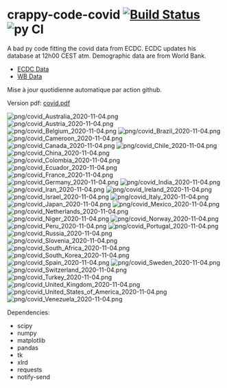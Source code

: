 # crappy-code-covid [![Build Status](https://cloud.drone.io/api/badges/a-lemonnier/crappy-code-covid/status.svg)](https://cloud.drone.io/a-lemonnier/crappy-code-covid) ![py CI](https://github.com/a-lemonnier/crappy-code-covid/workflows/py%20CI/badge.svg)
 
A bad py code fitting the covid data from ECDC. ECDC updates his database at 12h00 CEST atm. Demographic data are from World Bank.
 
- [ECDC Data](https://www.ecdc.europa.eu/en/publications-data/download-todays-data-geographic-distribution-covid-19-cases-worldwide)
- [WB Data](https://data.worldbank.org/indicator/sp.pop.totl)
 
 
Mise à jour quotidienne automatique par action github.
 
Version pdf: [covid.pdf](https://github.com/a-lemonnier/crappy-code-covid/raw/master/covid.pdf)
 
![png/covid_Australia_2020-11-04.png](png/covid_Australia_2020-11-04.png)
![png/covid_Austria_2020-11-04.png](png/covid_Austria_2020-11-04.png)
![png/covid_Belgium_2020-11-04.png](png/covid_Belgium_2020-11-04.png)
![png/covid_Brazil_2020-11-04.png](png/covid_Brazil_2020-11-04.png)
![png/covid_Cameroon_2020-11-04.png](png/covid_Cameroon_2020-11-04.png)
![png/covid_Canada_2020-11-04.png](png/covid_Canada_2020-11-04.png)
![png/covid_Chile_2020-11-04.png](png/covid_Chile_2020-11-04.png)
![png/covid_China_2020-11-04.png](png/covid_China_2020-11-04.png)
![png/covid_Colombia_2020-11-04.png](png/covid_Colombia_2020-11-04.png)
![png/covid_Ecuador_2020-11-04.png](png/covid_Ecuador_2020-11-04.png)
![png/covid_France_2020-11-04.png](png/covid_France_2020-11-04.png)
![png/covid_Germany_2020-11-04.png](png/covid_Germany_2020-11-04.png)
![png/covid_India_2020-11-04.png](png/covid_India_2020-11-04.png)
![png/covid_Iran_2020-11-04.png](png/covid_Iran_2020-11-04.png)
![png/covid_Ireland_2020-11-04.png](png/covid_Ireland_2020-11-04.png)
![png/covid_Israel_2020-11-04.png](png/covid_Israel_2020-11-04.png)
![png/covid_Italy_2020-11-04.png](png/covid_Italy_2020-11-04.png)
![png/covid_Japan_2020-11-04.png](png/covid_Japan_2020-11-04.png)
![png/covid_Mexico_2020-11-04.png](png/covid_Mexico_2020-11-04.png)
![png/covid_Netherlands_2020-11-04.png](png/covid_Netherlands_2020-11-04.png)
![png/covid_Niger_2020-11-04.png](png/covid_Niger_2020-11-04.png)
![png/covid_Norway_2020-11-04.png](png/covid_Norway_2020-11-04.png)
![png/covid_Peru_2020-11-04.png](png/covid_Peru_2020-11-04.png)
![png/covid_Portugal_2020-11-04.png](png/covid_Portugal_2020-11-04.png)
![png/covid_Russia_2020-11-04.png](png/covid_Russia_2020-11-04.png)
![png/covid_Slovenia_2020-11-04.png](png/covid_Slovenia_2020-11-04.png)
![png/covid_South_Africa_2020-11-04.png](png/covid_South_Africa_2020-11-04.png)
![png/covid_South_Korea_2020-11-04.png](png/covid_South_Korea_2020-11-04.png)
![png/covid_Spain_2020-11-04.png](png/covid_Spain_2020-11-04.png)
![png/covid_Sweden_2020-11-04.png](png/covid_Sweden_2020-11-04.png)
![png/covid_Switzerland_2020-11-04.png](png/covid_Switzerland_2020-11-04.png)
![png/covid_Turkey_2020-11-04.png](png/covid_Turkey_2020-11-04.png)
![png/covid_United_Kingdom_2020-11-04.png](png/covid_United_Kingdom_2020-11-04.png)
![png/covid_United_States_of_America_2020-11-04.png](png/covid_United_States_of_America_2020-11-04.png)
![png/covid_Venezuela_2020-11-04.png](png/covid_Venezuela_2020-11-04.png)
 
Dependencies:
- scipy
- numpy
- matplotlib
- pandas
- tk
- xlrd
- requests
- notify-send
